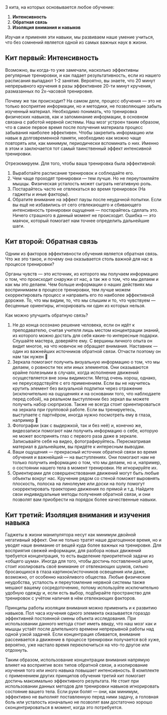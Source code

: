 3 кита, на которых основывается любое обучение:

1) **Интенсивность**
2) **Обратная связь**
3) **Изоляция внимания и навыков**

Изучая и применяя эти навыки, мы развиваем наше умение учиться, что без сомнений является одной из самых важных наук в жизни.

<span class="fa fa-hand-o-right inline"></span> **Кит первый: Интенсивность**
--

Возможно, вы когда-то уже замечали, насколько эффективны регулярные тренировки, и как падает результативность, если из нашего расписания выпадают 1-2 занятия. Вероятно, вы знаете, что 20 минут непрерывного кручения в разы эффективнее 20-ти минут кручения, размазанных по 2х-часовой тренировке.

Почему же так происходит?
На самом деле, процесс обучения — это не только восприятие информации, но и методики, не позволяющие забыть изученный материал. Необходимо понимать, что тренировка физических навыков, как и запоминание информации, в основном связана с работой нервной системы. Наш мозг устроен таким образом, что в самое первое время после получения материала процесс забывания наиболее эффективен. Чтобы закрепить информацию или навык в долговременной памяти, необходимо как можно чаще повторять или, как минимум, периодически вспоминать о них. Именно в этом и заключается тот самый таинственный эффект интенсивной тренировки.

Отрезюмируем.
Для того, чтобы ваша тренировка была эффективной:

1) Выработайте расписание тренировок и соблюдайте его.
2) Чем чаще проходят тренировки — тем лучше. Но не переутомляйте мышцы. Физическая усталость может сыграть негативную роль.
3) Постарайтесь часто не отвлекаться во время тренировок (На гаджеты и иные факторы).
4) Обратите внимание на эффект паузы после неудачной попытки. Если вы ещё не избавились от сего отвлекающего и сбивающего интенсивность тренировки ощущения — постарайтесь сделать это. Ничего страшного в данный момент не происходит. Ошибка — это маячок, который помогает нам точнее определить дальнейшие шаги.

<span class="fa fa-hand-o-right inline"></span>  **Кит второй: Обратная связь**
--

Одним из факторов эффективности обучения является обратная связь. Что же это такое, и почему она оказывается столь важной для нас в процессе тренировки?

Органы чувств — это источник, из которого мы получаем информацию о том, что происходит снаружи от нас, а так же о том, что мы делаем и как мы это делаем. Чем больше информации о наших действиях мы воспринимаем в процессе тренировки, тем лучше можем скорректировать процесс и направить его по наиболее эффективной дорожке. То, что мы видим, то, что мы слышим и то, что чувствуем — бесценные ориентиры, игнорировать ни один из которых нельзя.

Как можно улучшить обратную связь?

1) Не до конца осознано решение человека, если он идёт к преподавателю, считая учителя лишь местом концентрации знаний, из которого можно достать для себя какие-то интересные подарки. Слушайте мастера, доверяйте ему. С вершины личного опыта он видит многое, на что новичок не обращает внимания. Наставник — один из важнейших источников обратной связи. Отчасти поэтому он нам так нужен 🙂
2) Зеркала помогают получить визуальную информацию о том, что мы делаем, о ровности тех или иных элементов. Они оказываются крайне полезными в случаях, когда исполнение движений осуществляется вне зоны видимости. Метод очень хорош, однако, не переусердствуйте с его применением. Если вы не научитесь крутить элемент без визуальной подпитки через отражение (исключительно на ощущениях и на основании того, что наблюдаете перед собой), на реальном выступлении без зеркал вы можете получить набор сюрпризов. Также не всегда стоит ориентироваться на зеркала при групповой работе. Если вы тренируетесь, выступаете с партнёром, иногда нужно посмотреть ему в глаза, например 🙂
3) Фотографии (как с выдержкой, так и без неё) и, конечно же, видеозаписи помогают нам получить информацию о себе, которую не может воспринять глаз с первого раза даже в зеркале. Записывайте себя на видео, фотографируйтесь. Пересматривая материал в дальнейшем, вы придёте к интересным выводам.
4) Ваши ощущения — прекрасный источник обратной связи во время обучения и важнейший — на выступлениях. Они помогают нам не только получить информацию о том, что мы делаем, но и, например, о состоянии нашего тела в момент тренировки. Не игнорируйте их.
5) Ориентирами для совершенствования движений могут быть любые объекты вокруг нас. Кручение рядом со стеной поможет выровнять плоскость, полоска на линолеуме или доски на полу помогут скорректировать траекторию движения по прямой и т.д. Найдите свои индивидуальные методы получения обратной связи, и они позволят вам приобрести на порядок более качественные навыки.

<span class="fa fa-hand-o-right inline"></span>  **Кит третий: Изоляция внимания и изучения навыка**
--

Гаджеты в жизни манипулятора несут как минимум двойной негативный эффект. Они не только тратят наше драгоценное время, но и уводят наше внимание от вещей куда более важных на тренировке. Для восприятия свежей информации, для разбора новых движений требуется концентрация, то есть выделение приоритетной задачи из «общего шума». Иногда для того, чтобы достичь поставленной цели, стоит изолировать своё внимание от отвлекающих шумов, сильно бросающихся в глаза картинок/источников освещения или даже, возможно, от особенно назойливого общества. Любые физические неудобства, усталость и переутомление нервной системы также мешают вашему сосредоточению, потому используйте исключительно удобную одежду и, если есть выбор, подбирайте пространство для тренировок с учётом наличия в нём отвлекающих факторов.

Принципы работы изоляции внимания можно применить и к развитию навыков. Пол часа изучения одного элемента оказывается гораздо эффективней постоянной смены объекта исследования. При использовании данного метода стоит иметь ввиду, что наш мозг как и мышцы устаёт после длительного времени непрерывной работы над одной узкой задачей. Если концентрация сбивается, внимание рассеивается а движение в процессе тренировки получается всё хуже, вероятно, уже настало время переключиться на что-то другое или отдохнуть.

Таким образом, использование концентрации внимания напрямую влияет на восприятие всех типов обратной связи, а изолирование изучения того или иного навыка повышает интенсивность. В комплекте с применением других принципов обучения третий кит помогает достичь максимально эффективного результата.
Не стоит при использовании данных методов для тренировки навыков игнорировать состояние вашего тела. Если руки болят — они, как минимум, эффективно не выполнят поставленную перед ними задачу, а головная боль или усталость изначально не позволят вам достаточно хорошо сконцентрироваться в момент, когда это потребуется.